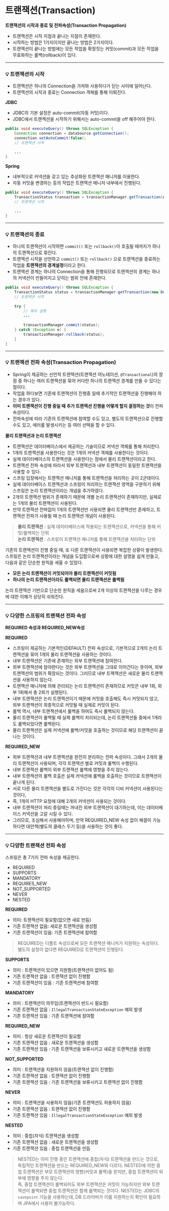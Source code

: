 # 트랜잭션(Transaction)

**트랜잭션의 시작과 종료 및 전파속성(Transaction Propagation)**
* 트랜잭션은 시작 지점과 끝나는 지점이 존재한다.
* 시작하는 방법은 1가지이지만 끝나는 방법은 2가지이다.
* 트랜잭션이 끝나는 방법에는 모든 작업을 확정짓는 커밋(commit)과 모든 작업을 무효화하는 롤백(rollback)이 있다.
---
### 💡 트랜잭션의 시작
* 트랜잭션은 하나의 Connection을 가져와 사용하다가 닫는 사이에 일어난다.
* 트랜잭션의 시작과 종료는 Connection 객체를 통해 이뤄진다.

**JDBC**
* JDBC의 기본 설정은 auto-commit(자동 커밋)이다.
* JDBC에서 트랜잭션을 시작하기 위해서는 auto-commit을 off 해주어야 한다.
```java
public void executeQuery() throws SQLException {
	Connection connection = dataSource.getConnection();
	connection.setAutoCommit(false);
	// 트랜잭션 시작

	...
}
```

**Spring**
* 내부적으로 커넥션을 갖고 있는 추상화된 트랜잭션 매니저를 이용한다.
* 자동 커밋을 변경하는 등의 작업은 트랜잭션 매니저 내부에서 진행된다.
```java
public void executeQuery() throws SQLException {
	TransactionStatus transaction = transactionManager.getTransaction(new DefaultTransactionDefinition());
	// 트랜잭션 시작

	...
}
```
---
### 💡 트랜잭션의 종료
* 하나의 트랜잭션이 시작하면 `commit()` 또는 `rollback()`이 호출될 때까지가 하나의 트랜잭션으로 묶인다.
* 트랜잭션 시작을 선언하고 `commit()` 또는 `rollback()` 으로 트랜잭션을 종료하는 작업을 **트랜잭션의 경계설정**이라고 한다.
* 트랜잭션 경계는 하나의 Connection을 통해 진행되므로 트랜잭션의 경계는 하나의 커넥션이 만들어지고 닫히는 범위 안에 존재한다.
```java
public void executeQuery() throws SQLException {
    TransactionStatus status = transactionManager.getTransaction(new DefaultTransactionDefinition());
    // 트랜잭션 시작
    
    try {
        // 쿼리 실행
        ...
            
        transactionManager.commit(status);
    } catch (Exception e) {
        transactionManager.rollback(status);
    }
}
```
---
### 💡 트랜잭션 전파 속성(Transaction Propagation)
* Spring이 제공하는 선언적 트랜잭션(트랜잭션 어노테이션, `@Transactional`)의 장점 중 하나는 여러 트랜잭션을 묶어 커다란 하나의 트랜잭션 경계를 만들 수 있다는 점이다.
* 작업을 하다보면 기존에 트랜잭션이 진행중 일때 추가적인 트랜잭션을 진행해야 하는 경우가 있다.
* **이미 트랜잭션이 진행 중일 때 추가 트랜잭션 진행을 어떻게 할지 결정하는 것**이 전파속성이다.
* 전파속성에 따라 기존의 트랜잭션에 참여할 수도 있고, 별도의 트랜잭션으로 진행할 수도 있고, 에러를 발생시키는 등 여러 선택을 할 수 있다.

**물리 트랜잭션과 논리 트랜잭션**
* 트랜잭션은 데이터베이스에서 제공하는 기술이므로 커넥션 객체를 통해 처리한다.
* 1개의 트랜잭션을 사용한다는 것은 1개의 커넥션 객체를 사용한다는 것이다.
* 실제 데이터베이스의 트랜잭션을 사용한다는 점에서 물리 트랜잭션이라고 한다.
* 트랜잭션 전파 속성에 따라서 외부 트랜잭션과 내부 트랜잭션이 동일한 트랜잭션을 사용할 수 있다.
* 스프링 입장에서는 트랜잭션 매니저를 통해 트랜잭션을 처리하는 곳이 2군데이다.
* 실제 데이터베이스 트랜잭션과 스프링이 처리하는 트랜잭션 영역을 구분하기 위해 스프링은 논리 트랜잭션이라는 개념을 추가하였다.
* 2개의 트랜잭션 범위가 존재하기 때문에 개별 논리 트랜잭션이 존재하지만, 실제로는 1개의 물리 트랜잭션이 사용된다.
* 만약 트랜잭션 전파없이 1개의 트랜잭션만 사용되면 물리 트랜잭션만 존재하고, 트랜잭션 전파가 사용될 때 논리 트랜잭션 개념이 사용된다.

> **물리 트랜잭션** : 실제 데이터베이스에 적용되는 트랜잭션으로, 커넥션을 통해 커밋/롤백하는 단위  
> **논리 트랜잭션** : 스프링이 트랜잭션 매니저를 통해 트랜잭션을 처리하는 단위

기존의 트랜잭션이 진행 중일 때, 또 다른 트랜잭션이 사용되면 복잡한 상황이 발생한다. 스프링은 논리 트랜잭션이라는 개념을 도입함으로써 상황에 대한 설명을 쉽게 만들고, 다음과 같은 단순한 원칙을 세울 수 있었다.

* **모든 논리 트랜잭션이 커밋되어야 물리 트랜잭션이 커밋됨**
* **하나의 논리 트랜잭션이라도 롤백되면 물리 트랜잭션은 롤백됨**

논리 트랜잭션 기반으로 단순한 원칙을 세움으로써 2개 이상의 트랜잭션을 다루는 경우에 대한 이해가 상당히 쉬워진다.

---
### 💡 다양한 스프링의 트랜잭션 전파 속성
**REQUIRED 속성과 REQUIRED_NEW속성**

**REQUIRED**
* 스프링이 제공하는 기본적인(DEFAULT) 전파 속성으로, 기본적으로 2개의 논리 트랜잭션을 묶어 1개의 물리 트랜잭션을 사용하는 것이다.
* 내부 트랜잭션은 기존에 존재하는 외부 트랜잭션에 참여한다.
* 외부 트랜잭션에 참야한다는 것은 외부 트랜잭션을 그대로 이어간다는 뜻이며, 외부 트랜잭션의 범위가 확장되는 것이다. 그러므로 내부 트랙잭션은 새로운 물리 트랜잭션을 사용하지 않는다.
* 트랜잭션 매니저에 의해 관리되는 논리 트랜잭션이 존재하므로 커밋은 내부 1회, 외부 1회해서 총 2회가 실행된다.
* 내부 트랜잭션은 논리 트랜잭션이기 때문에 커밋을 호출해도 즉시 커밋되지 않고, 외부 트랜잭션이 최종적으로 커밋될 때 실제로 커밋이 된다.
* 롤백 역시, 내부 트랜잭션에서 롤백을 하여도 즉시 롤백되지 않는다.
* 물리 트랜잭션이 롤백될 때 실제 롤백이 처리되는데, 논리 트랜잭션들 중에서 1개라도 롤백되었다면 롤백된다.
* 물리 트랜잭션은 실제 커넥션에 롤백/커밋을 호출하는 것이므로 해당 트랜잭션이 끝나는 것이다.

**REQUIRED_NEW**
* 외부 트랜잭션과 내부 트랜잭션을 완전히 분리하는 전파 속성이다. 그래서 2개의 물리 트랜잭션이 사용되며, 각각 트랜잭션 별로 커밋과 롤백이 수행된다.
* 내부 트랜잭션 롤백이 외부 트랜잭션 롤백에 영향을 주지 않는다.
* 내부 트랜잭션의 롤백 호출은 실제 커넥션에 롤백을 호출하는 것이므로 트랜잭션이 끝나게 된다.
* 서로 다른 물리 트랜잭션을 별도로 가진다는 것은 각각의 디비 커넥션이 사용된다는 것이다,
* 즉, 1개의 HTTP 요청에 대해 2개의 커넥션이 사용되는 것이다.
* 내부 트랜잭션이 처리 중일때는 꺼내진 외부 트랜잭션이 대기하는데, 이는 데이터베이스 커넥션을 고갈 시킬 수 있다.
* 그러므로, 조심해서 사용해야하며, 만약 REQUIRED_NEW 속성 없이 해결이 가능하다면 대안책(별도의 클래스 두기 등)을 사용하는 것이 좋다.
---
### 💡 다양한 트랜잭션 전파 속성
스프링은 총 7가지 전파 속성을 제공한다.
* REQUIRED
* SUPPORTS
* MANDATORY
* REQUIRES_NEW
* NOT_SUPPORTED
* NEVER
* NESTED

**REQUIRED**
* 의미: 트랜잭션이 필요함(없으면 새로 만듬)
* 기존 트랜잭션 없음: 새로운 트랜잭션을 생성함
* 기존 트랜잭션이 있음: 기존 트랜잭션에 참여함

>REQUIRED는 디폴트 속성으로써 모든 트랜잭션 매니저가 지원하는 속성이다. 별도의 설정이 없다면 REQUIRED로 트랜잭션이 진행된다.

**SUPPORTS**
* 의미 : 트랜잭션이 있으면 지원함(트랜잭션이 없어도 됨)
* 기존 트랜잭션 없음 : 트랜잭션 없이 진행함
* 기존 트랜잭션이 있음 : 기존 트랜잭션에 참여함

**MANDATORY**
* 의미 : 트랜잭션이 의무임(트랜잭션이 반드시 필요함)
* 기존 트랜잭션 없음 : `IllegalTransactionStateException` 예외 발생
* 기존 트랜잭션 있음 : 기존 트랜잭션에 참여함

**REQUIRED_NEW**
* 의미 : 항상 새로운 트랜잭션이 필요함
* 기존 트랜잭션 없음 : 새로운 트랜잭션을 생성함
* 기존 트랜잭션 있음 : 기존 트랜잭션을 보류시키고 새로운 트랜잭션을 생성함

**NOT_SUPPORTED**
* 의미 : 트랜잭션을 지원하지 않음(트랜잭션 없이 진행함)
* 기존 트랜잭션 없음 : 트랜잭션 없이 진행함
* 기존 트랜잭션 있음 : 기존 트랜잭션을 보류시키고 트랜잭션 없이 진행함

**NEVER**
* 의미 : 트랜잭션을 사용하지 않음(기존 트랜잭션도 허용하지 않음)
* 기존 트랜잭션 없음 : 트랜잭션 없이 진행함
* 기존 트랜잭션 있음 : `IllegalTransactionStateException` 예외 발생

**NESTED**
* 의미 : 중첩(자식) 트랜잭션을 생성함
* 기존 트랜잭션 없음 : 새로운 트랜잭션을 생성함
* 기존 트랜잭션 있음 : 중첩 트랜잭션을 만듬

> NESTED는 이미 진행 중인 트랜잭션에 중첩(자식) 트랜잭션을 만드는 것으로, 독립적인 트랜잭션을 만드는 REQUIRED_NEW와 다르다. NESTED에 의한 중첩 트랜잭션은 부모 트랜잭션의 영향(커밋과 롤백)을 받지만, 중첩 트랜잭션이 외부에 영향을 주지 않는다.  
> 즉, 중첩 트랜잭션이 롤백되어도 외부 트랜잭션은 커밋이 가능하지만 외부 트랜잭션이 롤백되면 중첩 트랜잭션은 함께 롤백되는 것이다.
>NESTED는 JDBC의 `savepoint` 기능을 사용하는데, DB 드라이버가 이를 지원하는지 확인이 필요하며 JPA에서 사용이 불가능하다.
